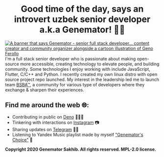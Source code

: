 <p align="center"><h1 align="center">Good time of the day, says an introvert uzbek senior developer a.k.a Genemator! 🖤🏴</h1></p>
<a href="https://genemator.me">
    <img src="https://genemator.me/banner.png" alt="A banner that says Genemator - senior full stack developer... content creator and community organizer alongside a cartoon illustration of Geno Ferollo">
</a>
I'm a full stack senior developer who is passionate about making open-source more accessible, creating technology to elevate people, and building community. Some technologies I enjoy working with include JavaScript, Flutter, C/C++ and Python. I recently created my own linux distro with open source project repo launched.  My interest in the leadership led me to launch team <a href="https://bsba.uz/">BSBA™</a>, a community for various type of developers where they exchange & sharpen their experiences.

## Find me around the web 🌐:

-   Contributing in public on <a href="https://deno.land/">Deno</a> 👨🏻‍💻
-   Tinkering with interactions on <a href="https://instagram.com/genemator">
    Instagram</a> 📷
-   Sharing updates on <a href="https://www.t.me/genemators">Telegram</a> 🤙🏻
-   Listening to Yandex Music playlist made by myself
    <a href="https://music.yandex.ru/users/ferollo/playlists/1019?lang=en">"Genemator's
    Choice"</a> 🎵

**Copyright 2020 Genemator Sakhib. All rights reserved. MPL-2.0 license.**
